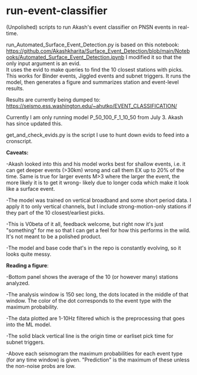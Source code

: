 # run-event-classifier
(Unpolished) scripts to run Akash's event classifier on PNSN events in real-time.

run_Automated_Surface_Event_Detection.py is based on this notebook: https://github.com/Akashkharita/Surface_Event_Detection/blob/main/Notebooks/Automated_Surface_Event_Detection.ipynb
I modified it so that the only input argument is an evid.  
It uses the evid to make queries to find the 10 closest stations with picks.  This works for Binder events, Jiggled events and subnet triggers.
It runs the model, then generates a figure and summarizes station and event-level results.

Results are currently being dumped to: https://seismo.ess.washington.edu/~ahutko/EVENT_CLASSIFICATION/

Currently I am only running model P_50_100_F_1_10_50 from July 3.  Akash has since updated this.

get_and_check_evids.py is the script I use to hunt down evids to feed into a cronscript.


<b>Caveats:</b>

-Akash looked into this and his model works best for shallow events, i.e. it can get deeper events (>30km) wrong and call them EX up to 20% of the time.  Same is true for larger events M>3 where the larger the event, the more likely it is to get it wrong- likely due to longer coda which make it look like a surface event.

-The model was trained on vertical broadband and some short period data.  I apply it to only vertical channels, but I include strong-motion-only stations if they part of the 10 closest/earliest picks.

-This is V0beta of it all, feedback welcome, but right now it's just "something" for me so that I can get a feel for how this performs in the wild.  It's not meant to be a polished product.

-The model and base code that's in the repo is constantly evolving, so it looks quite messy.

<b>Reading a figure</b>:

-Bottom panel shows the average of the 10 (or however many) stations analyzed.

-The analysis window is 150 sec long, the dots located in the middle of that window.  The color of the dot corresponds to the event type with the maximum probability.

-The data plotted are 1-10Hz filtered which is the preprocessing that goes into the ML model.

-The solid black vertical line is the origin time or earliset pick time for subnet triggers.

-Above each seismogram the maximum probabilities for each event type (for any time window) is given.  "Prediction" is the maximum of these unless the non-noise probs are low.

